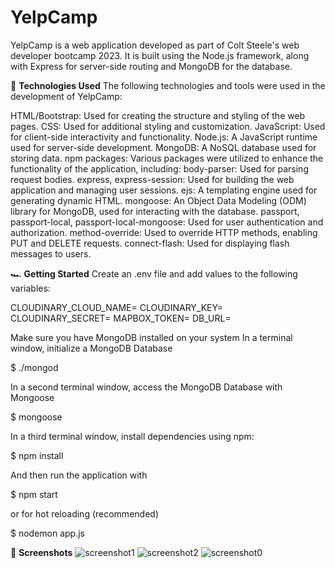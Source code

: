 # YelpCamp
YelpCamp is a web application developed as part of Colt Steele's web developer bootcamp 2023. It is built using the Node.js framework, along with Express for server-side routing and MongoDB for the database.

:open_book: **Technologies Used**
The following technologies and tools were used in the development of YelpCamp:

HTML/Bootstrap: Used for creating the structure and styling of the web pages.
CSS: Used for additional styling and customization.
JavaScript: Used for client-side interactivity and functionality.
Node.js: A JavaScript runtime used for server-side development.
MongoDB: A NoSQL database used for storing data.
npm packages: Various packages were utilized to enhance the functionality of the application, including:
body-parser: Used for parsing request bodies.
express, express-session: Used for building the web application and managing user sessions.
ejs: A templating engine used for generating dynamic HTML.
mongoose: An Object Data Modeling (ODM) library for MongoDB, used for interacting with the database.
passport, passport-local, passport-local-mongoose: Used for user authentication and authorization.
method-override: Used to override HTTP methods, enabling PUT and DELETE requests.
connect-flash: Used for displaying flash messages to users.

:racing_car: **Getting Started**
Create an .env file and add values to the following variables:

CLOUDINARY_CLOUD_NAME=<Your Cloudinary cloud name>
CLOUDINARY_KEY=<Your Cloudinary key>
CLOUDINARY_SECRET=<Your Cloudinary secret>
MAPBOX_TOKEN=<Your Mapbox token>
DB_URL=<Your MongoDB atlas URL or local MongoDB URL>
  
Make sure you have MongoDB installed on your system In a terminal window, initialize a MongoDB Database

$ ./mongod
  
In a second terminal window, access the MongoDB Database with Mongoose

$ mongoose
  
In a third terminal window, install dependencies using npm:

$ npm install
  
And then run the application with

$ npm start
  
or for hot reloading (recommended)

$ nodemon app.js

:camera_flash: **Screenshots**
![screenshot1](https://github.com/scheurmatt/YelpCamp/assets/127687629/5dabec29-f737-4588-8ad8-c22992d82686)
![screenshot2](https://github.com/scheurmatt/YelpCamp/assets/127687629/218f7c19-acef-4487-b749-413b5507f031)
![screenshot0](https://github.com/scheurmatt/YelpCamp/assets/127687629/334cbdcc-f9d9-484f-92d1-366f8672b7af)
